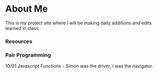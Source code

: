 # About Me

This is my project site where I will be making daily additions and edits learned in class.

### Resources


### Pair Programming

10/01 Javascript Functions - Simon was the driver, I was the navigator.
